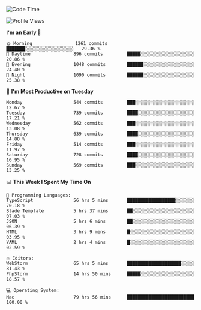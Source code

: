 <!--START_SECTION:waka-->
![Code Time](http://img.shields.io/badge/Code%20Time-2%2C807%20hrs%2018%20mins-blue)

![Profile Views](http://img.shields.io/badge/Profile%20Views-0-blue)

**I'm an Early 🐤** 

```text
🌞 Morning                1261 commits        ███████░░░░░░░░░░░░░░░░░░   29.36 % 
🌆 Daytime                896 commits         █████░░░░░░░░░░░░░░░░░░░░   20.86 % 
🌃 Evening                1048 commits        ██████░░░░░░░░░░░░░░░░░░░   24.40 % 
🌙 Night                  1090 commits        ██████░░░░░░░░░░░░░░░░░░░   25.38 % 
```
📅 **I'm Most Productive on Tuesday** 

```text
Monday                   544 commits         ███░░░░░░░░░░░░░░░░░░░░░░   12.67 % 
Tuesday                  739 commits         ████░░░░░░░░░░░░░░░░░░░░░   17.21 % 
Wednesday                562 commits         ███░░░░░░░░░░░░░░░░░░░░░░   13.08 % 
Thursday                 639 commits         ████░░░░░░░░░░░░░░░░░░░░░   14.88 % 
Friday                   514 commits         ███░░░░░░░░░░░░░░░░░░░░░░   11.97 % 
Saturday                 728 commits         ████░░░░░░░░░░░░░░░░░░░░░   16.95 % 
Sunday                   569 commits         ███░░░░░░░░░░░░░░░░░░░░░░   13.25 % 
```


📊 **This Week I Spent My Time On** 

```text
💬 Programming Languages: 
TypeScript               56 hrs 5 mins       ██████████████████░░░░░░░   70.18 % 
Blade Template           5 hrs 37 mins       ██░░░░░░░░░░░░░░░░░░░░░░░   07.03 % 
JSON                     5 hrs 6 mins        ██░░░░░░░░░░░░░░░░░░░░░░░   06.39 % 
HTML                     3 hrs 9 mins        █░░░░░░░░░░░░░░░░░░░░░░░░   03.95 % 
YAML                     2 hrs 4 mins        █░░░░░░░░░░░░░░░░░░░░░░░░   02.59 % 

🔥 Editors: 
WebStorm                 65 hrs 5 mins       ████████████████████░░░░░   81.43 % 
PhpStorm                 14 hrs 50 mins      █████░░░░░░░░░░░░░░░░░░░░   18.57 % 

💻 Operating System: 
Mac                      79 hrs 56 mins      █████████████████████████   100.00 % 
```


<!--END_SECTION:waka-->
